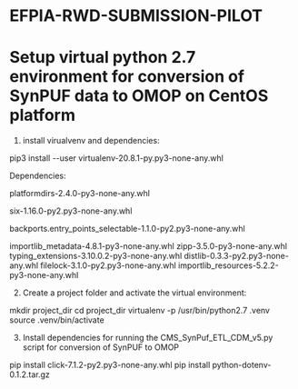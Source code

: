 # EFPIA-RWD-SUBMISSION-PILOT

# Setup virtual python 2.7 environment for conversion of SynPUF data to OMOP on CentOS platform

1. install virualvenv and dependencies:

pip3 install --user virtualenv-20.8.1-py.py3-none-any.whl 

Dependencies:

platformdirs-2.4.0-py3-none-any.whl

six-1.16.0-py2.py3-none-any.whl

backports.entry_points_selectable-1.1.0-py2.py3-none-any.whl

importlib_metadata-4.8.1-py3-none-any.whl
zipp-3.5.0-py3-none-any.whl
typing_extensions-3.10.0.2-py3-none-any.whl
distlib-0.3.3-py2.py3-none-any.whl
filelock-3.1.0-py2.py3-none-any.whl
importlib_resources-5.2.2-py3-none-any.whl

2. Create a project folder and activate the virtual environment:

mkdir project_dir
cd project_dir
virtualenv -p /usr/bin/python2.7 .venv
source .venv/bin/activate

3. Install dependencies for running the CMS_SynPuf_ETL_CDM_v5.py script for conversion of SynPUF to OMOP

pip install click-7.1.2-py2.py3-none-any.whl
pip install python-dotenv-0.1.2.tar.gz

# 
